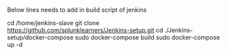 Below lines needs to add in build script of jenkins

cd /home/jenkins-slave
git clone https://github.com/splunklearners/Jenkins-setup.git
cd ./Jenkins-setup/docker-compose
sudo docker-compose build
sudo docker-compose up -d

